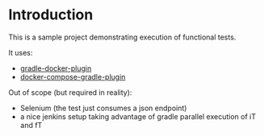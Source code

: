 # Introduction

This is a sample project demonstrating execution of functional tests.

It uses:

 - [gradle-docker-plugin](https://github.com/bmuschko/gradle-docker-plugin)
 - [docker-compose-gradle-plugin](https://github.com/avast/gradle-docker-compose-plugin)
 
 
Out of scope (but required in reality):
 - Selenium (the test just consumes a json endpoint)
 - a nice jenkins setup taking advantage of gradle parallel execution of iT and fT
